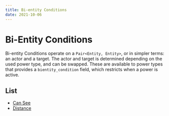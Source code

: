 ```yaml
---
title: Bi-entity Conditions
date: 2021-10-06
---
```

# Bi-Entity Conditions

Bi-entity Conditions operate on a `Pair<Entity, Entity>`, or in simpler terms: an actor and a target. The actor and target is determined depending on the used power type, and can be swapped. These are available to power types that provides a `bientity_condition` field, which restricts when a power is active.
## List

* [Can See](can_see)
* [Distance](distance)
